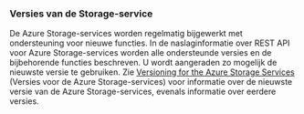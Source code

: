 ### Versies van de Storage-service

De Azure Storage-services worden regelmatig bijgewerkt met ondersteuning voor nieuwe functies. In de naslaginformatie over REST API voor Azure Storage-services worden alle ondersteunde versies en de bijbehorende functies beschreven. U wordt aangeraden zo mogelijk de nieuwste versie te gebruiken. Zie [Versioning for the Azure Storage Services](https://msdn.microsoft.com/library/azure/dd894041.aspx) (Versies voor de Azure Storage-services) voor informatie over de nieuwste versie van de Azure Storage-services, evenals informatie over eerdere versies.  


<!--HONumber=Sep16_HO3-->


